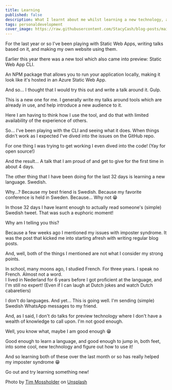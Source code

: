 ```yaml
---
title: Learning
published: false
description: What I learnt about me whilst learning a new technology, and a new (spoken) language
tags: personaldevelopment
cover_image: https://raw.githubusercontent.com/StacyCash/blog-posts/main/general/learning/coverimage.jpg
---
```


For the last year or so I've been playing with Static Web Apps, writing talks based on it, and making my own website using them.

Earlier this year there was a new tool which also came into preview: Static Web App CLI.

An NPM package that allows you to run your application locally, making it look like it's hosted in an Azure Static Web App.

And so... I thought that I would try this out and write a talk around it. Gulp.

This is a new one for me. I generally write my talks around tools which are already in use, and help introduce a new audience to it.

Here I am having to think how I use the tool, and do that with limited availability of the experience of others.

So... I've been playing with the CLI and seeing what it does. When things didn't work as I expected I've dived into the issues on the GitHub repo.

For one thing I was trying to get working I even dived into the code! (Yay for open source!)

And the result... A talk that I am proud of and get to give for the first time in about 4 days.

The other thing that I have been doing for the last 32 days is learning a new language. Swedish.

Why...? Because my best friend is Swedish. Because my favorite conference is held in Sweden. Because... Why not 😁

In those 32 days I have learnt enough to actually read someone's (simple) Swedish tweet. That was such a euphoric moment!

Why am I telling you this?

Because a few weeks ago I mentioned my issues with imposter syndrome. It was the post that kicked me into starting afresh with writing regular blog posts.

And, well, both of the things I mentioned are not what I consider my strong points.

In school, many moons ago, I studied French. For three years. I speak no French. Almost not a word.<br />
I lived in Nederland for 6 years before I got proficient at the language, and I'm still no expert! (Even if I can laugh at Dutch jokes and watch Dutch cabaretiers)

I don't do languages. And yet... This is going well. I'm sending (simple) Swedish WhatsApp messages to my friend.

And, as I said, I don't do talks for preview technology where I don't have a wealth of knowledge to call upon. I'm not good enough.

Well, you know what, maybe I am good enough 😁

Good enough to learn a language, and good enough to jump in, both feet, into some cool, new technology and figure out how to use it!

And so learning both of these over the last month or so has really helped my imposter syndrome 😁

Go out and try learning something new!

Photo by <a href="https://unsplash.com/@timmossholder?utm_source=unsplash&utm_medium=referral&utm_content=creditCopyText">Tim Mossholder</a> on <a href="https://unsplash.com/s/photos/learning?utm_source=unsplash&utm_medium=referral&utm_content=creditCopyText">Unsplash</a>
  